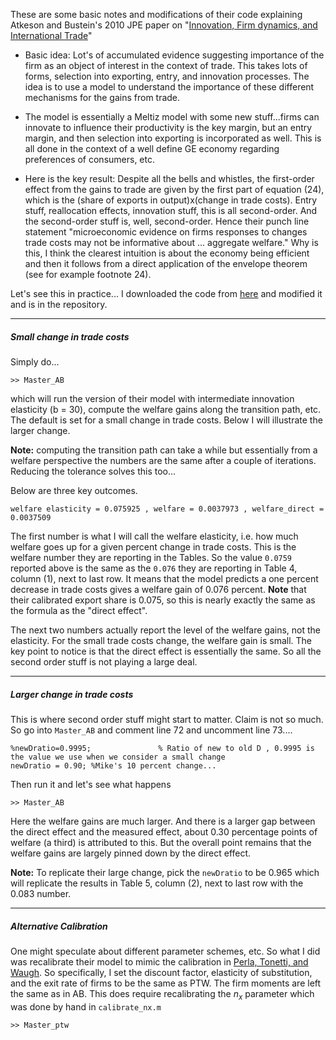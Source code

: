 These are some basic notes and modifications of their code explaining Atkeson and Bustein's 2010 JPE paper on "[Innovation, Firm dynamics, and International Trade](http://www.econ.ucla.edu/arielb/innovation.pdf)"

- Basic idea: Lot's of accumulated evidence suggesting importance of the firm as an object of interest in the context of trade. This takes lots of forms, selection into exporting, entry, and innovation processes. The idea is to use a model to understand the importance of these different mechanisms for the gains from trade.

- The model is essentially a Meltiz model with some new stuff...firms can innovate to influence their productivity is the key margin, but an entry margin, and then selection into exporting is incorporated as well. This is all done in the context of a well define GE economy regarding preferences of consumers, etc.

- Here is the key result: Despite all the bells and whistles, the first-order effect from the gains to trade are given by the first part of equation (24), which is the (share of exports in output)x(change in trade costs). Entry stuff, reallocation effects, innovation stuff, this is all second-order. And the second-order stuff is, well, second-order. Hence their punch line statement "microeconomic evidence on firms
responses to changes trade costs may not be informative about ... aggregate welfare." Why is this, I think the clearest intuition is about the economy being efficient and then it follows from a direct application of the envelope theorem (see for example footnote 24).

Let's see this in practice... I downloaded the code from [here](http://www.econ.ucla.edu/arielb/innovcodes.zip) and modified it and is in the repository.

---
##### Small change in trade costs
Simply do...
```
>> Master_AB
```
which will run the version of their model with intermediate innovation elasticity (b = 30), compute the welfare gains along the transition path, etc. The default is set for a small change in trade costs. Below I will illustrate the larger change.

**Note:** computing the transition path can take a while but essentially from a welfare perspective the numbers are the same after a couple of iterations. Reducing the tolerance solves this too...

Below are three key outcomes.
```
welfare elasticity = 0.075925 , welfare = 0.0037973 , welfare_direct = 0.0037509
```
The first number is what I will call the welfare elasticity, i.e. how much welfare goes up for a given percent change in trade costs. This is the welfare number they are reporting in the Tables. So the value ``0.0759`` reported above is the same as the ``0.076`` they are reporting in Table 4, column (1), next to last row. It means that the model predicts a one percent decrease in trade costs gives a welfare gain of 0.076 percent. **Note** that their calibrated export share is 0.075, so this is nearly exactly the same as the formula as the "direct effect".

The next two numbers actually report the level of the welfare gains, not the elasticity. For the small trade costs change, the welfare gain is small. The key point to notice is that the direct effect is essentially the same. So all the second order stuff is not playing a large deal.

---

##### Larger change in trade costs

This is where second order stuff might start to matter. Claim is not so much. So go into ``Master_AB`` and comment line 72 and uncomment line 73....
```
%newDratio=0.9995;               % Ratio of new to old D , 0.9995 is the value we use when we consider a small change
newDratio = 0.90; %Mike's 10 percent change...
```
Then run it and let's see what happens
```
>> Master_AB
```

Here the welfare gains are much larger. And there is a larger gap between the direct effect and the measured effect, about 0.30 percentage points of welfare (a third) is attributed to this. But the overall point remains that the welfare gains are largely pinned down by the direct effect.

**Note:** To replicate their large change, pick the ``newDratio`` to be 0.965 which will replicate the results in Table 5, column (2), next to last row with the 0.083 number.

---

##### Alternative Calibration

One might speculate about different parameter schemes, etc. So what I did was recalibrate their model to mimic the calibration in [Perla, Tonetti, and Waugh](https://www.waugheconomics.com/uploads/2/2/5/6/22563786/ptw.pdf). So specifically, I set the discount factor, elasticity of substitution, and the exit rate of firms to be the same as PTW. The firm moments are left the same as in AB. This does require recalibrating the $n_x$ parameter which was done by hand in ``calibrate_nx.m``

```
>> Master_ptw
```
